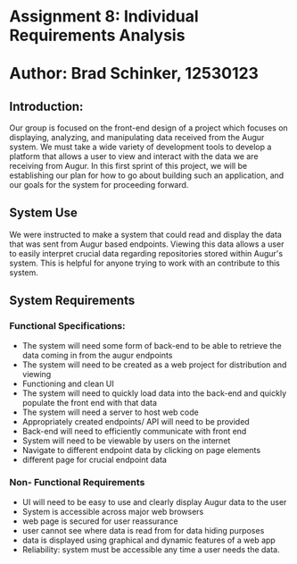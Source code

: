 # Assignment 8: Individual Requirements Analysis <br><br>Author: Brad Schinker, 12530123

## Introduction:

Our group is focused on the front-end design of a project which focuses on displaying, analyzing, and manipulating data received from the Augur system. We must take a wide variety of development tools to develop a platform that allows a user to view and interact with the data we are receiving from Augur. In this first sprint of this project, we will be establishing our plan for how to go about building such an application, and our goals for the system for proceeding forward.

## System Use

We were instructed to make a system that could read and display the data that was sent from Augur based endpoints. Viewing this data allows a user to easily interpret crucial data regarding repositories stored within Augur's system. This is helpful for anyone trying to work with an contribute to this system.

## System Requirements

### Functional Specifications:

 - The system will need some form of back-end to be able to retrieve the data coming in from the augur endpoints
 - The system will need to be created as a web project for distribution and viewing
 - Functioning and clean UI
 - The system will need to quickly load data into the back-end and quickly populate the front end with that data
 - The system will need a server to host web code 
 - Appropriately created endpoints/ API will need to be provided 
 - Back-end will need to efficiently communicate with front end
 - System will need to be viewable by users on the internet 
 - Navigate to different endpoint data by clicking on page elements
 - different page for crucial endpoint data

### Non- Functional Requirements

 - UI will need to be easy to use and clearly display Augur data to the user
 - System is accessible across major web browsers
 - web page is secured for user reassurance 
 - user cannot see where data is read from for data hiding purposes
 - data is displayed using graphical and dynamic features of a web app
 - Reliability: system must be accessible any time a user needs the data.
